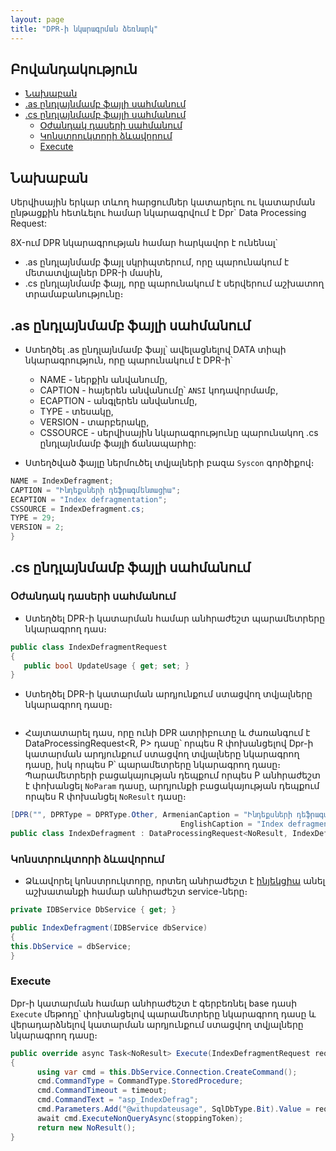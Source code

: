 ```yaml
---
layout: page
title: "DPR-ի նկարագրման ձեռնարկ"
---
```


## Բովանդակություն
  * [Նախաբան](#նախաբան)
  * [.as ընդլայնմամբ ֆայլի սահմանում](#as-ընդլայնմամբ-ֆայլի-սահմանում)
  * [.cs ընդլայնմամբ ֆայլի սահմանում](#cs-ընդլայնմամբ-ֆայլի-սահմանում)
    * [Օժանդակ դասերի սահմանում](#օժանդակ-դասերի-սահմանում)
    * [Կոնստրուկտորի ձևավորում](#կոնստրուկտորի-ձևավորում)
    * [Execute](#execute)

## Նախաբան
Սերվիսային երկար տևող հարցումներ կատարելու ու կատարման ընթացքին հետևելու համար նկարագրվում է Dpr` Data Processing Request:

8X-ում DPR նկարագրության համար հարկավոր է ունենալ`
* .as ընդլայնմամբ ֆայլ սկրիպտերում, որը պարունակում է մետատվյալներ DPR-ի մասին,
* .cs ընդլայնմամբ ֆայլ, որը պարունակում է սերվերում աշխատող տրամաբանությունը։

## .as ընդլայնմամբ ֆայլի սահմանում
- Ստեղծել .as ընդլայնմամբ ֆայլ՝ ավելացնելով DATA տիպի նկարագրություն, որը պարունակում է DPR-ի՝
  - NAME - ներքին անվանումը,
  - CAPTION - հայերեն անվանումը՝ `ANSI` կոդավորմամբ,
  - ECAPTION - անգլերեն անվանումը,
  - TYPE - տեսակը,
  - VERSION - տարբերակը,
  - CSSOURCE - սերվիսային նկարագրությունը պարունակող .cs ընդլայնմամբ ֆայլի ճանապարհը:
  
- Ստեղծված ֆայլը ներմուծել տվյալների բազա `Syscon` գործիքով։

```c#
NAME = IndexDefragment;
CAPTION = "Ինդեքսների դեֆրագմենտացիա";
ECAPTION = "Index defragmentation";
CSSOURCE = IndexDefragment.cs;
TYPE = 29;
VERSION = 2;
}
```
## .cs ընդլայնմամբ ֆայլի սահմանում

### Օժանդակ դասերի սահմանում
- Ստեղծել DPR-ի կատարման համար անհրաժեշտ պարամետրերը նկարագրող դաս։

```c#
public class IndexDefragmentRequest
{
   public bool UpdateUsage { get; set; }
}
```

- Ստեղծել DPR-ի կատարման արդյունքում ստացվող տվյալները նկարագրող դասը։
```c#

```

- Հայտատարել դաս, որը ունի DPR ատրիբուտը և ժառանգում է DataProcessingRequest<R, P> դասը՝ որպես R փոխանցելով Dpr-ի կատարման արդյունքում ստացվող տվյալները նկարագրող դասը, իսկ որպես P՝ պարամետրերը նկարագրող դասը։ Պարամետրերի բացակայության դեպքում որպես P անհրաժեշտ է փոխանցել `NoParam` դասը, արդյունքի բացակայության դեպքում որպես R փոխանցել `NoResult` դասը։

```c#
[DPR("", DPRType = DPRType.Other, ArmenianCaption = "Ինդեքսների դեֆրագմենտացիա",
                                      EnglishCaption = "Index defragmentation")]
public class IndexDefragment : DataProcessingRequest<NoResult, IndexDefragmentRequest>
```

### Կոնստրուկտորի ձևավորում
- Ձևավորել կոնստրուկտորը, որտեղ անհրաժեշտ է [ինյեկցիա](https://learn.microsoft.com/en-us/dotnet/core/extensions/dependency-injection) անել աշխատանքի համար անհրաժեշտ service-ները։

```c#
private IDBService DbService { get; }

public IndexDefragment(IDBService dbService)
{
this.DbService = dbService;
}
```

### Execute 

Dpr-ի կատարման համար անհրաժեշտ է գերբեռնել base դասի `Execute` մեթոդը՝ փոխանցելով պարամետրերը նկարագրող դասը և վերադարձնելով կատարման արդյունքում ստացվող տվյալները նկարագրող դասը։
```c#
public override async Task<NoResult> Execute(IndexDefragmentRequest request, CancellationToken stoppingToken)
{
      using var cmd = this.DbService.Connection.CreateCommand();
      cmd.CommandType = CommandType.StoredProcedure;
      cmd.CommandTimeout = timeout;
      cmd.CommandText = "asp_IndexDefrag";
      cmd.Parameters.Add("@withupdateusage", SqlDbType.Bit).Value = request.UpdateUsage;
      await cmd.ExecuteNonQueryAsync(stoppingToken);
      return new NoResult();
}
```
